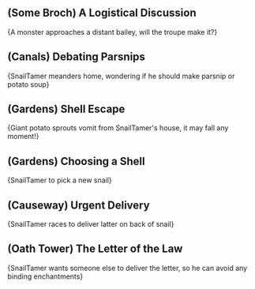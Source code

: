 (Some Broch) A Logistical Discussion
-----
{A monster approaches a distant bailey, will the troupe make it?}


(Canals) Debating Parsnips
-----
{SnailTamer meanders home, wondering if he should make parsnip or potato soup}


(Gardens) Shell Escape
-----
{Giant potato sprouts vomit from SnailTamer's house, it may fall any moment!}


(Gardens) Choosing a Shell
-----
{SnailTamer to pick a new snail}


(Causeway) Urgent Delivery
-----
{SnailTamer races to deliver latter on back of snail}


(Oath Tower) The Letter of the Law
-----
{SnailTamer wants someone else to deliver the letter, so he can avoid any binding enchantments}


